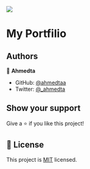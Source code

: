 ![](https://img.shields.io/badge/Microverse-blueviolet)

# My Portfilio





## Authors

👤 **Ahmedta**

- GitHub: [@ahmedtaa](https://github.com/ahmedtaa)
- Twitter: [@_ahmedta](https://twitter.com/_ahmedta)



## Show your support

Give a ⭐️ if you like this project!


## 📝 License

This project is [MIT](./mit.md) licensed.